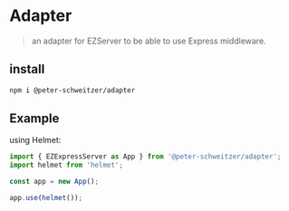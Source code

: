 # Adapter

> an adapter for EZServer to be able to use Express middleware.

## install

```sh
npm i @peter-schweitzer/adapter
```

## Example

using Helmet:

```js
import { EZExpressServer as App } from '@peter-schweitzer/adapter';
import helmet from 'helmet';

const app = new App();

app.use(helmet());
```
